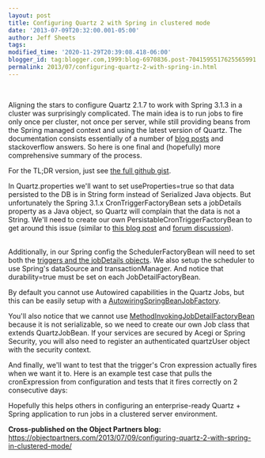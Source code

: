 ```yaml
---
layout: post
title: Configuring Quartz 2 with Spring in clustered mode
date: '2013-07-09T20:32:00.001-05:00'
author: Jeff Sheets
tags:
modified_time: '2020-11-29T20:39:08.418-06:00'
blogger_id: tag:blogger.com,1999:blog-6970836.post-7041595517625565991
permalink: 2013/07/configuring-quartz-2-with-spring-in.html
---
```


<p>&nbsp;</p><p>Aligning the stars to configure
      Quartz 2.1.7 to work with Spring 3.1.3 in a cluster was surprisingly complicated. The main
      idea is to run jobs to fire only once per cluster, not once per server, while still providing
      beans from the Spring managed context and using the latest version of Quartz. The
      documentation consists essentially of a number of <a
      href="http://sloanseaman.com/wordpress/2011/06/06/spring-and-quartz-and-persistence/">blog
      posts</a> and stackoverflow answers. So here is one final and (hopefully) more
      comprehensive summary of the process.</p>
      <p>For the TL;DR version, just see <a
      href="https://gist.github.com/jeffsheets/5862630">the full github gist</a>.</p>
      <p>In Quartz.properties we'll want to set useProperties=true so that data persisted to
      the DB is in String form instead of Serialized Java objects. But unfortunately the Spring
      3.1.x CronTriggerFactoryBean sets a jobDetails property as a Java object, so Quartz will
      complain that the data is not a String. We'll need to create our own
      PersistableCronTriggerFactoryBean to get around this issue (similar to <a
      href="http://site.trimplement.com/using-spring-and-quartz-with-jobstore-properties/">this
      blog post</a> and <a
      href="http://forum.springsource.org/showthread.php?130984-Quartz-error-IOException">forum
      discussion</a>).<br />
      <script
      src="https://gist.github.com/jeffsheets/5862630.js?file=PersistableCronTriggerFactoryBean.java"></script><br
      /><script
      src="https://gist.github.com/jeffsheets/5862630.js?file=quartz.properties"></script></p>
      <p>Additionally, in our Spring config the SchedulerFactoryBean will need to set both the
      <a
      href="http://stackoverflow.com/questions/1187882/quartz-jobstore-with-spring-framework/1188471#1188471">triggers
      and the jobDetails objects</a>. We also setup the scheduler to use Spring's dataSource
      and transactionManager. And notice that durability=true must be set on each
      JobDetailFactoryBean.<br /><script
      src="https://gist.github.com/jeffsheets/5862630.js?file=quartzJobsConfig.xml"></script></p>
      <p>By default you cannot use Autowired capabilities in the Quartz Jobs, but this can be
      easily setup with a <a
      href="http://stackoverflow.com/questions/6990767/inject-bean-reference-into-a-quartz-job-in-spring/15211030#15211030">AutowiringSpringBeanJobFactory</a>.<br
      /><script
      src="https://gist.github.com/jeffsheets/5862630.js?file=AutowiringSpringBeanJobFactory.java"></script></p>
      <p>You'll also notice that we cannot use <a
      href="http://static.springsource.org/spring/docs/3.1.x/javadoc-api/org/springframework/scheduling/quartz/MethodInvokingJobDetailFactoryBean.html">MethodInvokingJobDetailFactoryBean</a>
      because it is not serializable, so we need to create our own Job class that extends
      QuartzJobBean. If your services are secured by Acegi or Spring Security, you will also need to
      register an authenticated quartzUser object with the security context.<br /><script
      src="https://gist.github.com/jeffsheets/5862630.js?file=FirstJob.java"></script></p>
      <p>And finally, we'll want to test that the trigger's Cron expression actually fires
      when we want it to. Here is an example test case that pulls the cronExpression from
      configuration and tests that it fires correctly on 2 consecutive days:<br /><script
      src="https://gist.github.com/jeffsheets/5862630.js?file=QuartzCronTriggerTest.java"></script></p>
      <p>Hopefully this helps others in configuring an enterprise-ready Quartz + Spring
      application to run jobs in a clustered server
      environment.</p><p><b>Cross-published on the Object Partners blog:
      </b><a
      href="https://objectpartners.com/2013/07/09/configuring-quartz-2-with-spring-in-clustered-mode/">https://objectpartners.com/2013/07/09/configuring-quartz-2-with-spring-in-clustered-mode/</a>
      <br /></p>